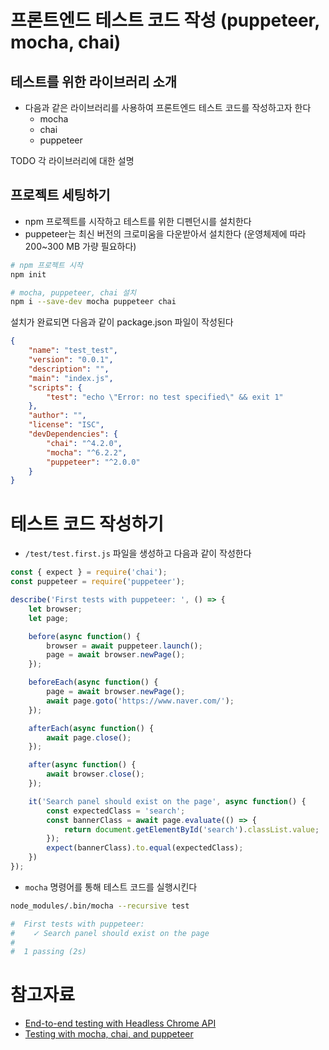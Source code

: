 # 프론트엔드 테스트 코드 작성 (puppeteer, mocha, chai)

## 테스트를 위한 라이브러리 소개

- 다음과 같은 라이브러리를 사용하여 프론트엔드 테스트 코드를 작성하고자 한다
    - mocha
    - chai
    - puppeteer

TODO 각 라이브러리에 대한 설명

## 프로젝트 세팅하기

- npm 프로젝트를 시작하고 테스트를 위한 디펜던시를 설치한다
- puppeteer는 최신 버전의 크로미움을 다운받아서 설치한다 (운영체제에 따라 200~300 MB 가량 필요하다)

```bash
# npm 프로젝트 시작
npm init

# mocha, puppeteer, chai 설치
npm i --save-dev mocha puppeteer chai
```

설치가 완료되면 다음과 같이 package.json 파일이 작성된다

```json
{
    "name": "test_test",
    "version": "0.0.1",
    "description": "",
    "main": "index.js",
    "scripts": {
        "test": "echo \"Error: no test specified\" && exit 1"
    },
    "author": "",
    "license": "ISC",
    "devDependencies": {
        "chai": "^4.2.0",
        "mocha": "^6.2.2",
        "puppeteer": "^2.0.0"
    }
}
```

# 테스트 코드 작성하기

- `/test/test.first.js` 파일을 생성하고 다음과 같이 작성한다

```javascript
const { expect } = require('chai');
const puppeteer = require('puppeteer');

describe('First tests with puppeteer: ', () => {
    let browser;
    let page;

    before(async function() {
        browser = await puppeteer.launch();
        page = await browser.newPage();
    });

    beforeEach(async function() {
        page = await browser.newPage();
        await page.goto('https://www.naver.com/');
    });

    afterEach(async function() {
        await page.close();
    });

    after(async function() {
        await browser.close();
    });

    it('Search panel should exist on the page', async function() {
        const expectedClass = 'search';
        const bannerClass = await page.evaluate(() => {
            return document.getElementById('search').classList.value;
        });
        expect(bannerClass).to.equal(expectedClass);
    })
});
```

- `mocha` 명령어를 통해 테스트 코드를 실행시킨다

```bash
node_modules/.bin/mocha --recursive test

#  First tests with puppeteer: 
#    ✓ Search panel should exist on the page
#
#  1 passing (2s)
```

# 참고자료

- [End-to-end testing with Headless Chrome API](https://codeburst.io/end-to-end-testing-with-headless-chrome-api-d564cb4150c3)
- [Testing with mocha, chai, and puppeteer](http://verbosity.ca/javascript/2018-07-23-testing-with-mocha-chai-and-puppeteer)
